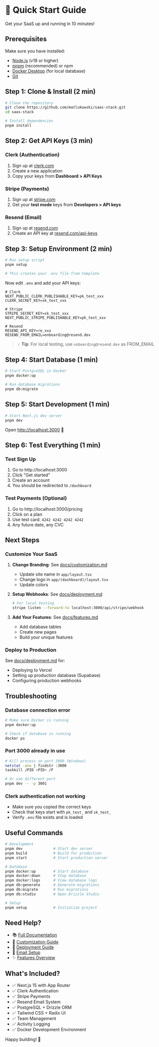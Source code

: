 # 🚀 Quick Start Guide

Get your SaaS up and running in 10 minutes!

## Prerequisites

Make sure you have installed:
- [Node.js](https://nodejs.org/) (v18 or higher)
- [pnpm](https://pnpm.io/) (recommended) or npm
- [Docker Desktop](https://www.docker.com/products/docker-desktop/) (for local database)
- [Git](https://git-scm.com/)

## Step 1: Clone & Install (2 min)

```bash
# Clone the repository
git clone https://github.com/matlukowski/saas-stack.git
cd saas-stack

# Install dependencies
pnpm install
```

## Step 2: Get API Keys (3 min)

### Clerk (Authentication)
1. Sign up at [clerk.com](https://clerk.com/)
2. Create a new application
3. Copy your keys from **Dashboard > API Keys**

### Stripe (Payments)
1. Sign up at [stripe.com](https://stripe.com/)
2. Get your **test mode** keys from **Developers > API keys**

### Resend (Email)
1. Sign up at [resend.com](https://resend.com/)
2. Create an API key at [resend.com/api-keys](https://resend.com/api-keys)

## Step 3: Setup Environment (2 min)

```bash
# Run setup script
pnpm setup

# This creates your .env file from template
```

Now edit `.env` and add your API keys:

```env
# Clerk
NEXT_PUBLIC_CLERK_PUBLISHABLE_KEY=pk_test_xxx
CLERK_SECRET_KEY=sk_test_xxx

# Stripe
STRIPE_SECRET_KEY=sk_test_xxx
NEXT_PUBLIC_STRIPE_PUBLISHABLE_KEY=pk_test_xxx

# Resend
RESEND_API_KEY=re_xxx
RESEND_FROM_EMAIL=onboarding@resend.dev
```

> 💡 **Tip**: For local testing, use `onboarding@resend.dev` as FROM_EMAIL

## Step 4: Start Database (1 min)

```bash
# Start PostgreSQL in Docker
pnpm docker:up

# Run database migrations
pnpm db:migrate
```

## Step 5: Start Development (1 min)

```bash
# Start Next.js dev server
pnpm dev
```

Open [http://localhost:3000](http://localhost:3000) 🎉

## Step 6: Test Everything (1 min)

### Test Sign Up
1. Go to http://localhost:3000
2. Click "Get started"
3. Create an account
4. You should be redirected to `/dashboard`

### Test Payments (Optional)
1. Go to http://localhost:3000/pricing
2. Click on a plan
3. Use test card: `4242 4242 4242 4242`
4. Any future date, any CVC

## Next Steps

### Customize Your SaaS

1. **Change Branding**: See [docs/customization.md](docs/customization.md)
   - Update site name in `app/layout.tsx`
   - Change logo in `app/(dashboard)/layout.tsx`
   - Update colors

2. **Setup Webhooks**: See [docs/deployment.md](docs/deployment.md#4-setup-production-webhooks)
   ```bash
   # For local testing
   stripe listen --forward-to localhost:3000/api/stripe/webhook
   ```

3. **Add Your Features**: See [docs/features.md](docs/features.md)
   - Add database tables
   - Create new pages
   - Build your unique features

### Deploy to Production

See [docs/deployment.md](docs/deployment.md) for:
- Deploying to Vercel
- Setting up production database (Supabase)
- Configuring production webhooks

## Troubleshooting

### Database connection error
```bash
# Make sure Docker is running
pnpm docker:up

# Check if database is running
docker ps
```

### Port 3000 already in use
```bash
# Kill process on port 3000 (Windows)
netstat -ano | findstr :3000
taskkill /PID <PID> /F

# Or use different port
pnpm dev -- -p 3001
```

### Clerk authentication not working
- Make sure you copied the correct keys
- Check that keys start with `pk_test_` and `sk_test_`
- Verify `.env` file exists and is loaded

## Useful Commands

```bash
# Development
pnpm dev              # Start dev server
pnpm build            # Build for production
pnpm start            # Start production server

# Database
pnpm docker:up        # Start database
pnpm docker:down      # Stop database
pnpm docker:logs      # View database logs
pnpm db:generate      # Generate migrations
pnpm db:migrate       # Run migrations
pnpm db:studio        # Open Drizzle Studio

# Setup
pnpm setup            # Initialize project
```

## Need Help?

- 📚 [Full Documentation](README.md)
- 🎨 [Customization Guide](docs/customization.md)
- 🚀 [Deployment Guide](docs/deployment.md)
- 📧 [Email Setup](docs/email.md)
- ✨ [Features Overview](docs/features.md)

## What's Included?

- ✅ Next.js 15 with App Router
- ✅ Clerk Authentication
- ✅ Stripe Payments
- ✅ Resend Email System
- ✅ PostgreSQL + Drizzle ORM
- ✅ Tailwind CSS + Radix UI
- ✅ Team Management
- ✅ Activity Logging
- ✅ Docker Development Environment

Happy building! 🚀